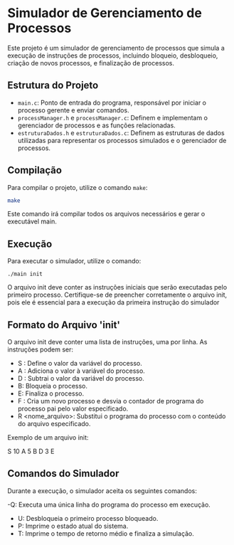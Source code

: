 # Simulador de Gerenciamento de Processos

Este projeto é um simulador de gerenciamento de processos que simula a execução de instruções de processos, incluindo bloqueio, desbloqueio, criação de novos processos, e finalização de processos.

## Estrutura do Projeto

- `main.c`: Ponto de entrada do programa, responsável por iniciar o processo gerente e enviar comandos.
- `processManager.h` e `processManager.c`: Definem e implementam o gerenciador de processos e as funções relacionadas.
- `estruturaDados.h` e `estruturaDados.c`: Definem as estruturas de dados utilizadas para representar os processos simulados e o gerenciador de processos.

## Compilação

Para compilar o projeto, utilize o comando `make`:

```bash
make

```

Este comando irá compilar todos os arquivos necessários e gerar o executável main.

## Execução
Para executar o simulador, utilize o comando:

    ./main init

O arquivo init deve conter as instruções iniciais que serão executadas pelo primeiro processo. Certifique-se de preencher corretamente o arquivo init, pois ele é essencial para a execução da primeira instrução do simulador

## Formato do Arquivo 'init'

O arquivo init deve conter uma lista de instruções, uma por linha. As instruções podem ser:

- S <valor>: Define o valor da variável do processo.
- A <valor>: Adiciona o valor à variável do processo.
- D <valor>: Subtrai o valor da variável do processo.
- B: Bloqueia o processo.
- E: Finaliza o processo.
- F <valor>: Cria um novo processo e desvia o contador de programa do processo pai pelo valor especificado.
- R <nome_arquivo>: Substitui o programa do processo com o conteúdo do arquivo especificado.

Exemplo de um arquivo init:

S 10
A 5
B
D 3
E

## Comandos do Simulador

Durante a execução, o simulador aceita os seguintes comandos:

-Q: Executa uma única linha do programa do processo em execução.
- U: Desbloqueia o primeiro processo bloqueado.
- P: Imprime o estado atual do sistema.
- T: Imprime o tempo de retorno médio e finaliza a simulação.

